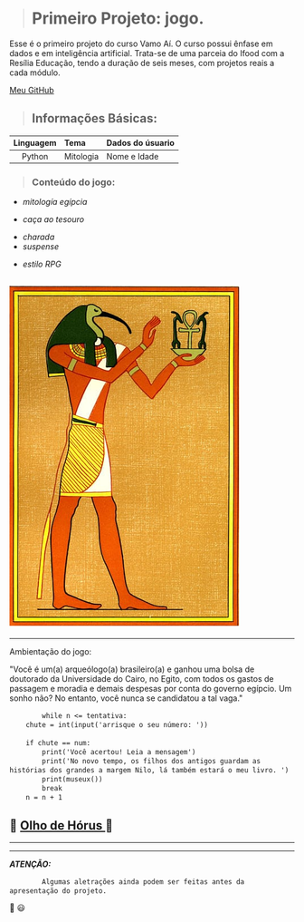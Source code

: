 ># **Primeiro Projeto: jogo.**

Esse é o primeiro projeto do curso Vamo Aí. O curso possui ênfase em dados e em inteligência artificial. Trata-se de uma parceia do Ifood com a Resília Educação, tendo a duração de seis meses, com projetos reais a cada módulo.

[Meu GitHub](https://github.com/Olavo5?tab=repositories)
> ## **Informações Básicas:**

| Linguagem | Tema | Dados do úsuario|
|:---------:|:-----|:-----------------|
| Python    | Mitologia | Nome e Idade|

> ### **Conteúdo do jogo:**
* *mitología egípcia*  
- *caça ao tesouro* 
+ *charada*
+ *suspense*
* *estilo RPG*

![](deuses.jpg)
---
---
Ambientação do jogo: 

"Você é um(a) arqueólogo(a) brasileiro(a) e 
ganhou uma bolsa de doutorado da Universidade do Cairo, no Egito,
 com todos os gastos de passagem e moradia e demais despesas 
 por conta do governo egípcio. Um sonho não? No entanto, você nunca se candidatou a tal vaga."

            while n <= tentativa:
        chute = int(input('arrisque o seu número: '))
        
        if chute == num:
            print('Você acertou! Leia a mensagem')
            print('No novo tempo, os filhos dos antigos guardam as histórias dos grandes a margem Nilo, lá também estará o meu livro. ') 
            print(museux())
            break
        n = n + 1 

 :eyes: [Olho de Hórus ](https://br.pinterest.com/pin/821484788255898593/) :eyes:
 -
 ---
 ---

***ATENÇÃO:***

            Algumas aletrações ainda podem ser feitas antes da apresentação do projeto.

:wave: :smiley:

